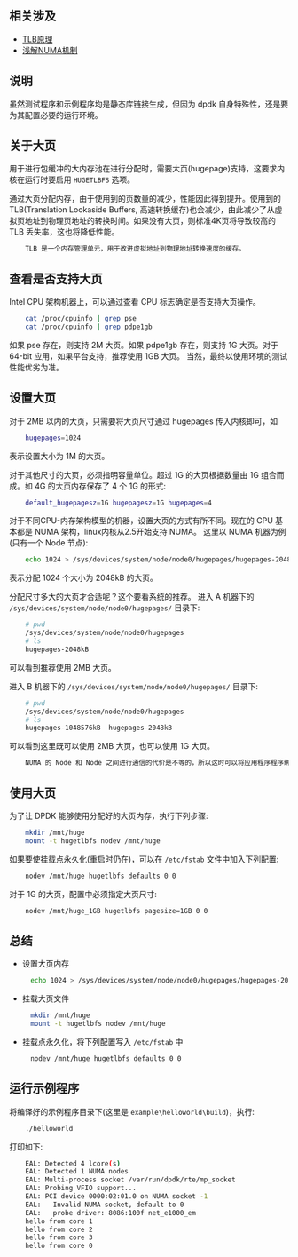 
## 相关涉及
- [TLB原理](https://zhuanlan.zhihu.com/p/108425561?utm_source=wechat_timeline)
- [浅解NUMA机制](https://www.jianshu.com/p/0607c5f62c51)

## 说明

虽然测试程序和示例程序均是静态库链接生成，但因为 dpdk 自身特殊性，还是要为其配置必要的运行环境。

## 关于大页

用于进行包缓冲的大内存池在进行分配时，需要大页(hugepage)支持，这要求内核在运行时要启用 `HUGETLBFS` 选项。

通过大页分配内存，由于使用到的页数量的减少，性能因此得到提升。使用到的 TLB(Translation Lookaside Buffers, 高速转换缓存)也会减少，由此减少了从虚拟页地址到物理页地址的转换时间。如果没有大页，则标准4K页将导致较高的 TLB 丢失率，这也将降低性能。

```sh
    TLB 是一个内存管理单元，用于改进虚拟地址到物理地址转换速度的缓存。
```

## 查看是否支持大页

Intel CPU 架构机器上，可以通过查看 CPU 标志确定是否支持大页操作。
```sh
    cat /proc/cpuinfo | grep pse
    cat /proc/cpuinfo | grep pdpe1gb
```
如果 pse 存在，则支持 2M 大页。如果 pdpe1gb 存在，则支持 1G 大页。对于 64-bit 应用，如果平台支持，推荐使用 1GB 大页。
当然，最终以使用环境的测试性能优劣为准。

## 设置大页

对于 2MB 以内的大页，只需要将大页尺寸通过 hugepages 传入内核即可，如
```sh
    hugepages=1024
```
表示设置大小为 1M 的大页。

对于其他尺寸的大页，必须指明容量单位。超过 1G 的大页根据数量由 1G 组合而成。如 4G 的大页内存保存了 4 个 1G 的形式:
```sh
    default_hugepagesz=1G hugepagesz=1G hugepages=4
```

对于不同CPU-内存架构模型的机器，设置大页的方式有所不同。现在的 CPU 基本都是 NUMA 架构，linux内核从2.5开始支持 NUMA。
这里以 NUMA 机器为例(只有一个 Node 节点):
```sh
    echo 1024 > /sys/devices/system/node/node0/hugepages/hugepages-2048kB/nr_hugepages
```
表示分配 1024 个大小为 2048kB 的大页。

分配尺寸多大的大页才合适呢？这个要看系统的推荐。
进入 A 机器下的 `/sys/devices/system/node/node0/hugepages/` 目录下:
```sh
    # pwd
    /sys/devices/system/node/node0/hugepages
    # ls
    hugepages-2048kB
```
可以看到推荐使用 2MB 大页。

进入 B 机器下的 `/sys/devices/system/node/node0/hugepages/` 目录下:
```sh
    # pwd
    /sys/devices/system/node/node0/hugepages
    # ls
    hugepages-1048576kB  hugepages-2048kB
```
可以看到这里既可以使用 2MB 大页，也可以使用 1G 大页。

```sh
    NUMA 的 Node 和 Node 之间进行通信的代价是不等的，所以这时可以将应用程序程序绑定到特定 CPU 上提高运行效率。
```

## 使用大页

为了让 DPDK 能够使用分配好的大页内存，执行下列步骤:
```sh
    mkdir /mnt/huge
    mount -t hugetlbfs nodev /mnt/huge
```

如果要使挂载点永久化(重启时仍在)，可以在 `/etc/fstab` 文件中加入下列配置:
```sh
    nodev /mnt/huge hugetlbfs defaults 0 0
```
对于 1G 的大页，配置中必须指定大页尺寸:
```sh
    nodev /mnt/huge_1GB hugetlbfs pagesize=1GB 0 0
```

## 总结
- 设置大页内存
  ```sh
    echo 1024 > /sys/devices/system/node/node0/hugepages/hugepages-2048kB/nr_hugepages
  ```
- 挂载大页文件
  ```sh
    mkdir /mnt/huge
    mount -t hugetlbfs nodev /mnt/huge
  ```
- 挂载点永久化，将下列配置写入 `/etc/fstab` 中
  ```sh
    nodev /mnt/huge hugetlbfs defaults 0 0
  ```

## 运行示例程序
将编译好的示例程序目录下(这里是 `example\helloworld\build`)，执行:
```sh
    ./helloworld
```
打印如下:
```sh
    EAL: Detected 4 lcore(s)
    EAL: Detected 1 NUMA nodes
    EAL: Multi-process socket /var/run/dpdk/rte/mp_socket
    EAL: Probing VFIO support...
    EAL: PCI device 0000:02:01.0 on NUMA socket -1
    EAL:   Invalid NUMA socket, default to 0
    EAL:   probe driver: 8086:100f net_e1000_em
    hello from core 1
    hello from core 2
    hello from core 3
    hello from core 0
```

